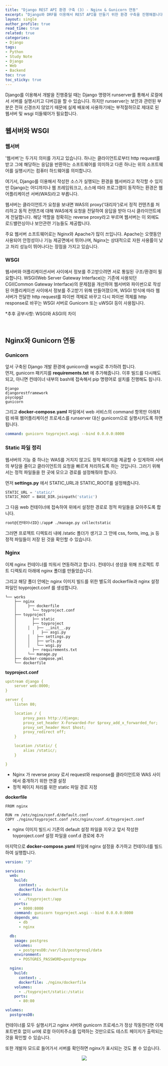 ```yaml
---
title: "Django REST API 환경 구축 (3) - Nginx & Gunicorn 연동"
excerpt: "Django와 DRF를 이용해서 REST API를 만들기 위한 환경 구축을 진행해봅니다."
layout: single
author_profile: true
read_time: true
related: true
categories:
- Django
tags:
- Python
- Study Note
- Django
- Web
- Backend
toc: true
toc_sticky: true
---
```


Django를 이용해서 개발을 진행중일 때는 Django 명령어 runserver를 통해서 로컬에서 서버를 실행시키고 디버깅을 할 수 있습니다. 하지만 runserver는 보안과 관련된 부분은 전혀 신경쓰지 않았기 때문에 실제 배포에 사용하기에는 부적절하므로 제대로 된 웹서버 및 wsgi 미들웨어가 필요합니다.

## 웹서버와 WSGI
### 웹서버
'웹서버'는 두가지 의미를 가지고 있습니다. 하나는 클라이언트로부터 http request를 받고 그에 해당하는 응답을 반환하는 소프트웨어를 의미하고 다른 하나는 위의 소프트웨어를 실행시키는 컴퓨터 하드웨어를 의미합니다.

여기서, Django를 이용해서 작성한 소스가 실행되는 환경을 웹서버라고 착각할 수 있지만 Django는 어디까지나 웹 프레임워크고, 소스에 따라 프로그램이 동작하는 환경은 웹 어플리케이션 서버(WAS)라고 부릅니다.

웹서버는 클라이언트가 요청을 보내면 WAS의 proxy('대리자')로서 정적 컨텐츠를 처리하고 동적 컨텐츠에 대해 WAS에게 요청을 전달하여 응답을 받아 다시 클라이언트에게 전달합니다. 해당 역할을 정확히는 reverse proxy라고 부르며 웹서버는 이 외에도 로드밸런싱이나 보안관련 기능들도 제공합니다.

주요 웹서버 소프트웨어로는 Nginx와 Apache가 많이 쓰입니다. Apache는 오랫동안 사용되어 안정성이나 기능 제공면에서 뛰어나며, Nginx는 상대적으로 자원 사용률이 낮고 처리 성능이 뛰어나다는 장점을 가지고 있습니다.

### WSGI
웹서버와 어플리케이션서버 사이에서 정보를 주고받으려면 서로 통일된 구조/환경이 필요합니다. WSGI(Web Server Gateway Interface)는 기존에 사용되던 CGI(Common Gateway Interface)의 문제점을 개선하여 웹서버와 파이썬으로 작성된 어플리케이션 사이에서 정보를 주고받기 위해 만들어졌으며, WSGI 방식에 따라 웹서버가 전달한 http request를 파이썬 객체로 바꾸고 다시 파이썬 객체를 http response로 바꾸는 WSGI 서버로 Gunicorn 또는 uWSGI 등이 사용됩니다.

*추후 공부사항: WSGI와 ASGI의 차이

<br/>

## Nginx와 Gunicorn 연동
### Gunicorn

앞서 구축된 Django 개발 환경에 gunicorn을 wsgi로 추가하려 합니다.   
먼저, gunicorn 패키지를 **requirements.txt** 에 추가해줍니다. 이후 빌드를 다시해도 되고, 아니면 컨테이너 내부의 bash에 접속해서 pip 명령어로 설치를 진행해도 됩니다. 

```
Django
djangorestframework
psycopg2
gunicorn
```

그리고 **docker-compose.yaml** 파일에서 web 서비스의 command 항목만 아래처럼 바꿔 웹어플리케이션 프로세스를 runserver 대신 gunicorn으로 실행시키도록 하면 됩니다.

```yaml
command: gunicorn toyproject.wsgi --bind 0.0.0.0:8000
```

### Static 파일 정리

웹서버의 기능 중 하나는 WAS를 거치지 않고도 정적 페이지를 제공할 수 있게하여 서버의 부담을 줄이고 클라이언트의 요청을 빠르게 처리하도록 하는 것입니다. 그러기 위해서는 정적 파일들을 한 곳에 모으고 경로를 설정해줘야 합니다.

먼저 **settings.py** 에서 STATIC_URL과 STATIC_ROOT를 설정해줍니다.

```python
STATIC_URL = 'static/'
STATIC_ROOT = BASE_DIR.joinpath('static')
```

그 다음 web 컨테이너에 접속하여 위에서 설정한 경로로 정적 파일들을 모아주도록 합니다.

```bash
root@{컨테이너ID}:/app# ./manage.py collectstatic
```

그러면 프로젝트 디렉토리 내에 /static 폴더가 생기고 그 안에 css, fonts, img, js 등 정적 파일들이 저장 된 것을 확인할 수 있습니다.

### Nginx

이제 nginx 컨테이너를 띄워서 연동하려고 합니다. 컨테이너 생성을 위해 프로젝트 루트 디렉토리 아래에 nginx 폴더를 만들었습니다.

그리고 해당 폴더 안에는 nginx 이미지 빌드를 위한 별도의 dockerfile과 nginx 설정 파일인 toyproject.conf 를 생성합니다.

```
└── works
	├── nginx
	│	  ├── dockerfile
	│		└── toyproject.conf
	├── toyproject
	│		├── static
	│		├── toyproject
	│	  │   ├── __init__.py
	│		│   ├── asgi.py
	│	  │   ├── settings.py
	│	  │   ├── urls.py
	│	  │   └── wsgi.py
	│		├── requirements.txt
	│	  └── manage.py
	├── docker-compose.yml
	└── dockerfile
```

**toyproject.conf**

```yaml
upstream django {   
    server web:8000;
}

server {
    listen 80;

    location / {
        proxy_pass http://django;
        proxy_set_header X-Forwarded-For $proxy_add_x_forwarded_for;
        proxy_set_header Host $host;
        proxy_redirect off;
    }

    location /static/ {
        alias /static/;
    }

}
```

- Nginx 가 reverse proxy 로서 request와 response를 클라이언트와 WAS 사이에서 중개하기 위한 연결 설정
- 정적 페이지 처리를 위한 static 파일 경로 지정

**dockerfile**

```docker
FROM nginx

RUN rm /etc/nginx/conf.d/default.conf
COPY ./nginx/toyproject.conf /etc/nginx/conf.d/toyproject.conf
```

- nginx 이미지 빌드시 기존의 default 설정 파일을 지우고 앞서 작성한 toyproject.conf 설정 파일을 conf.d 경로에 추가

마지막으로 **docker-compose.yaml** 파일에 nginx 설정을 추가하고 컨테이너를 빌드하여 실행합니다.

```yaml
version: "3"

services:
  web:
    build:
      context: .
      dockerfile: dockerfile
    volumes:
      - ./toyproject:/app
    ports:
      - 8000:8000
    command: gunicorn toyproject.wsgi --bind 0.0.0.0:8000
    depends_on:
      - db
      - nginx

  db:
    image: postgres
    volumes:
      - postgresDB:/var/lib/postgresql/data
    environment:
      - POSTGRES_PASSWORD=postgrespw

  nginx:
    build:
      context: .
      dockerfile: ./nginx/dockerfile
    volumes:
      - ./toyproject/static:/static
    ports:
      - 80:80

volumes:
  postgresDB:
```
컨테이너를 모두 실행시키고 nginx 서버와 gunicorn 프로세스가 정상 작동한다면 이제 포트번호 없이 url에 로컬 아이피주소를 입력하는 것만으로도 테스트 페이지가 출력되는 것을 확인할 수 있습니다.

또한 개발자 모드로 들어가서 서버를 확인하면 nginx가 표시되는 것도 볼 수 있습니다.

<p align="center" style="color:#808080"><img src="https://raw.githubusercontent.com/lucathree/lucathree.github.io/master/assets/images/2022/2022-04-17.png">
